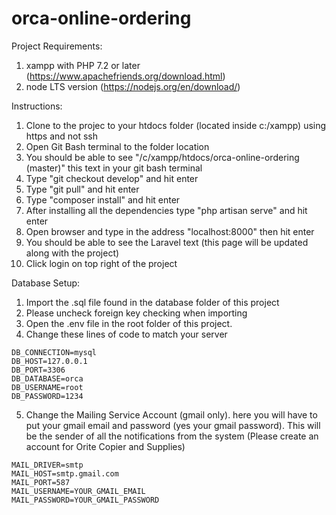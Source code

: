 # orca-online-ordering

Project Requirements:
1) xampp with PHP 7.2 or later (https://www.apachefriends.org/download.html)
2) node LTS version (https://nodejs.org/en/download/)

Instructions:
1) Clone to the projec to your htdocs folder (located inside c:/xampp) using https and not ssh
2) Open Git Bash terminal to the folder location
3) You should be able to see "/c/xampp/htdocs/orca-online-ordering (master)" this text in your git bash terminal
4) Type "git checkout develop" and hit enter
5) Type "git pull" and hit enter
6) Type "composer install" and hit enter
7) After installing all the dependencies type "php artisan serve" and hit enter
8) Open browser and type in the address "localhost:8000" then hit enter
9) You should be able to see the Laravel text (this page will be updated along with the project)
10) Click login on top right of the project

Database Setup:
1) Import the .sql file found in the database folder of this project
2) Please uncheck foreign key checking when importing
3) Open the .env file in the root folder of this project.
4) Change these lines of code to match your server
```
DB_CONNECTION=mysql
DB_HOST=127.0.0.1
DB_PORT=3306
DB_DATABASE=orca
DB_USERNAME=root
DB_PASSWORD=1234
```
5) Change the Mailing Service Account (gmail only). here you will have to put your gmail email and password (yes your gmail password). This will be the sender of all the notifications from the system (Please create an account for Orite Copier and Supplies)
```
MAIL_DRIVER=smtp
MAIL_HOST=smtp.gmail.com
MAIL_PORT=587
MAIL_USERNAME=YOUR_GMAIL_EMAIL
MAIL_PASSWORD=YOUR_GMAIL_PASSWORD
```
